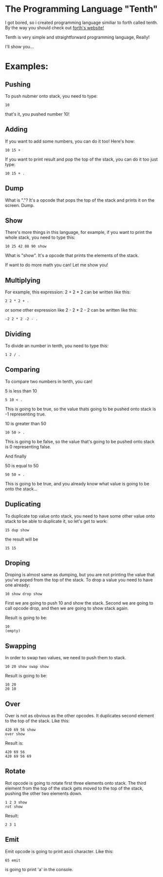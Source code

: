 # The Programming Language "Tenth"

I got bored, so i created programming language similiar to forth called tenth.
By the way you should check out <a href="https://www.forth.com/">forth's website!</a>

Tenth is very simple and straightforward programming language, Really!

I'll show you...

# Examples:

## Pushing

To push nubmer onto stack, you need to type:
    
    10

that's it, you pushed number 10!

## Adding

If you want to add some numbers, you can do it too! Here's how:

    10 15 +

If you want to print result and pop the top of the stack, you can do it too just type:

    10 15 + .

## Dump

What is "."? It's a opcode that pops the top of the stack and prints it on the screen. Dump.

## Show

There's more things in this language, for example, if you want to print the whole stack, you need to type this:

    10 25 42 88 90 show

What is "show". It's a opcode that prints the elements of the stack.

If want to do more math you can! Let me show you!

## Multiplying

For example, this expression: 2 + 2 * 2 can be written like this:

    2 2 * 2 + .

or some other expression like 2 - 2 * 2  - 2 can be written like this:

    -2 2 * 2 -2 - .

## Dividing

To divide an number in tenth, you need to type this:

    1 2 / .

## Comparing

To compare two numbers in tenth, you can!

5 is less than 10

    5 10 < .

This is going to be true, so the value thats going to be pushed onto stack is -1 representing true.

10 is greater than 50

    10 50 > .

This is going to be false, so the value that's going to be pushed onto stack is 0 representing false.

And finally

50 is equal to 50

    50 50 = .

This is going to be true, and you already know what value is going to be onto the stack...

## Duplicating

To duplicate top value onto stack, you need to have some other value onto stack to be able to duplicate it, so let's get to work:

    15 dup show

the result will be 
    
    15 15

## Droping

Droping is almost same as dumping, but you are not printing the value that you've poped from the top of the stack. To drop a value you need to have one already:

    10 show drop show

First we are going to push 10 and show the stack. Second we are going to call opcode drop, and then we are going to show stack again.

Result is going to be:

    10
    (empty)

## Swapping

In order to swap two values, we need to push them to stack.

    10 20 show swap show

Result is going to be:

    10 20
    20 10

## Over

Over is not as obvious as the other opcodes. It duplicates second element to the top of the stack. Like this:

    420 69 56 show
    over show

Result is:

    420 69 56
    420 69 56 69

## Rotate

Rot opcode is going to rotate first three elements onto stack. The third element from the top of the stack gets moved to the top of the stack, pushing the other two elements down.

    1 2 3 show
    rot show

Result:

    2 3 1

## Emit

Emit opcode is going to print ascii character.
Like this:

    65 emit

is going to print 'a' in the console.